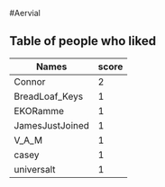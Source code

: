 #Aervial
## Table of people who liked
Names | score
--- | ---
Connor | 2
BreadLoaf_Keys | 1
EKORamme | 1
JamesJustJoined | 1
V_A_M | 1
casey | 1
universalt | 1
